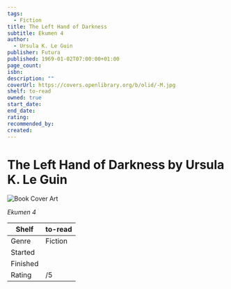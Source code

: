 ```yaml
---
tags:
  - Fiction
title: The Left Hand of Darkness
subtitle: Ekumen 4
author:
  - Ursula K. Le Guin
publisher: Futura
published: 1969-01-02T07:00:00+01:00
page_count: 
isbn: 
description: ""
coverUrl: https://covers.openlibrary.org/b/olid/-M.jpg
shelf: to-read
owned: true
start_date: 
end_date: 
rating: 
recommended_by: 
created: 
---
```


# The Left Hand of Darkness by Ursula K. Le Guin

![Book Cover Art](https://covers.openlibrary.org/b/olid/-M.jpg)

_Ekumen 4_

| Shelf | to-read |
| --- | --- |
| Genre | Fiction |
| Started |  |
| Finished |  |
| Rating | /5 |

